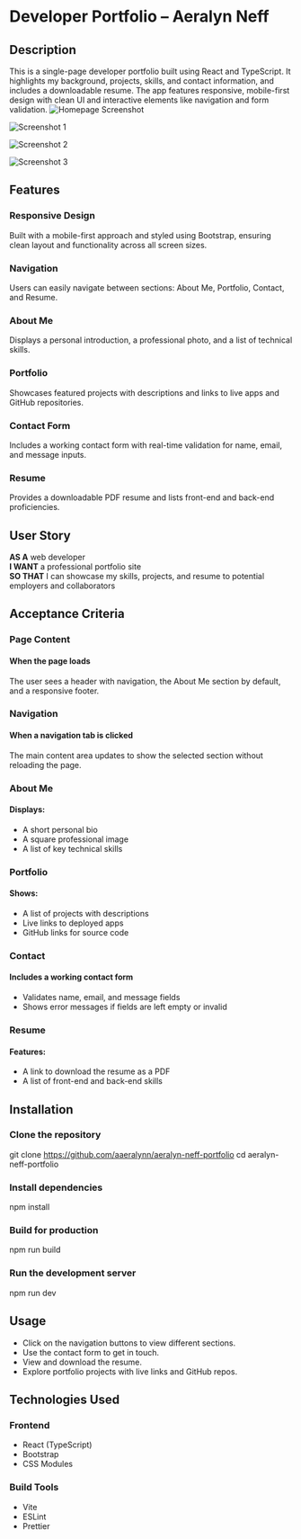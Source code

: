 # Developer Portfolio – Aeralyn Neff

## Description  
This is a single-page developer portfolio built using React and TypeScript. It highlights my background, projects, skills, and contact information, and includes a downloadable resume. The app features responsive, mobile-first design with clean UI and interactive elements like navigation and form validation.
![Homepage Screenshot](client/src/assets/Screenshot%202025-04-22%20085105.png)

![Screenshot 1](client/src/assets/Screenshot%202025-04-22%20085135.png)

![Screenshot 2](client/src/assets/Screenshot%202025-04-22%20085146.png)

![Screenshot 3](client/src/assets/Screenshot%202025-04-22%20085220.png)


## Features  

### Responsive Design  
Built with a mobile-first approach and styled using Bootstrap, ensuring clean layout and functionality across all screen sizes.

### Navigation  
Users can easily navigate between sections: About Me, Portfolio, Contact, and Resume.

### About Me  
Displays a personal introduction, a professional photo, and a list of technical skills.

### Portfolio  
Showcases featured projects with descriptions and links to live apps and GitHub repositories.

### Contact Form  
Includes a working contact form with real-time validation for name, email, and message inputs.

### Resume  
Provides a downloadable PDF resume and lists front-end and back-end proficiencies.

## User Story  
**AS A** web developer  
**I WANT** a professional portfolio site  
**SO THAT** I can showcase my skills, projects, and resume to potential employers and collaborators  

## Acceptance Criteria  

### Page Content  
#### When the page loads  
The user sees a header with navigation, the About Me section by default, and a responsive footer.

### Navigation  
#### When a navigation tab is clicked  
The main content area updates to show the selected section without reloading the page.

### About Me  
#### Displays:  
- A short personal bio  
- A square professional image  
- A list of key technical skills  

### Portfolio  
#### Shows:  
- A list of projects with descriptions  
- Live links to deployed apps  
- GitHub links for source code  

### Contact  
#### Includes a working contact form  
- Validates name, email, and message fields  
- Shows error messages if fields are left empty or invalid  

### Resume  
#### Features:  
- A link to download the resume as a PDF  
- A list of front-end and back-end skills  

## Installation  

### Clone the repository  
git clone <https://github.com/aaeralynn/aeralyn-neff-portfolio> cd aeralyn-neff-portfolio

### Install dependencies  
npm install

### Build for production  
npm run build

### Run the development server  
npm run dev

## Usage  
- Click on the navigation buttons to view different sections.  
- Use the contact form to get in touch.  
- View and download the resume.  
- Explore portfolio projects with live links and GitHub repos.

## Technologies Used  

### Frontend  
- React (TypeScript)  
- Bootstrap  
- CSS Modules  

### Build Tools  
- Vite  
- ESLint  
- Prettier  
